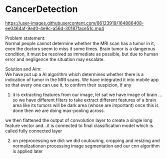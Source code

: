 # CancerDetection

https://user-images.githubusercontent.com/66123919/164886408-ee0464af-9ed0-4e9c-a56d-30187face51c.mp4


Problem statement:<br>
Normal people cannot determine whether the MRI scan has a tumor in it, even the doctors seem to miss it some times. Brain tumor is a dangerous condition, it must be resolved as immediate as possible, but due to human error and negligence the situation may escalate.

Solution and Aim:<br>
We have put up a AI algorithm which determines whether there is a indication of tumor in the MRI scans. 
We have integrated it into mobile app so that every one can use it, to confirm their suspicion, if any

1) it is extracting features from our image,
let sat we have image of brain ... so we have different filters to take extract different features of a brain area like its tumors will be dark area (whose are important) once this is done then we are doing max-pooling across.

we then flattened the output of convolution layer to create a single long feature vector and...it is connected to final classification model which is called fully connected layer

2) on preprocessing we did:
we did coutouring, cropping and resizing and normalizationon processing image segmentation and our cnn algorithm is applied later
